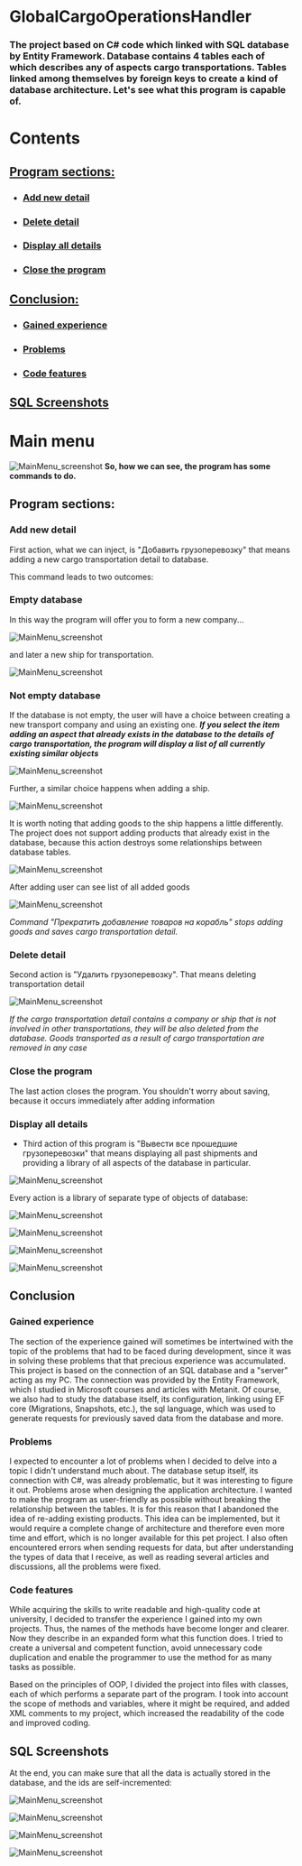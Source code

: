 # GlobalCargoOperationsHandler
### The project based on C# code which linked with SQL database by Entity Framework. Database contains 4 tables each of which describes any of aspects cargo transportations. Tables linked among themselves by foreign keys to create a kind of database architecture. Let's see what this program is capable of. 
# Contents
## [Program sections:](#program-sections)
- ### [Add new detail](#adding)
- ### [Delete detail](#deleting)
- ### [Display all details](#displaying)
- ### [Close the program](#ending)
## [Conclusion:](#conclusion)
- ### [Gained experience](#experience)
- ### [Problems](#problems)
- ### [Code features](#features)
## [SQL Screenshots](#sql-screenshots)

# Main menu

![MainMenu_screenshot](https://github.com/atomforevertoxic/GlobalCargoOperationsHandler/blob/main/Screenshots/MainMenu.jpg)
**So, how we can see, the program has some commands to do.**
## <a name = "program-sections"><a/>Program sections:
### <a name = "adding"><a/>Add new detail

First action, what we can inject, is "Добавить грузоперевозку" that means adding a new cargo transportation detail to database.

This command leads to two outcomes:
  ### **Empty database**
  In this way the program will offer you to form a new company... 

![MainMenu_screenshot](https://github.com/atomforevertoxic/GlobalCargoOperationsHandler/blob/main/Screenshots/formingNewCompany.jpg)

  and later a new ship for transportation.
  
![MainMenu_screenshot](https://github.com/atomforevertoxic/GlobalCargoOperationsHandler/blob/main/Screenshots/formingNewShip.jpg)

 ### **Not empty database**

If the database is not empty, the user will have a choice between creating a new transport company and using an existing one.
_**If you select the item adding an aspect that already exists in the database to the details of cargo transportation, the program will display a list of all currently existing similar objects**_

![MainMenu_screenshot](https://github.com/atomforevertoxic/GlobalCargoOperationsHandler/blob/main/Screenshots/startAddingDetailWithExistingCompany.jpg)

Further, a similar choice happens when adding a ship.

![MainMenu_screenshot](https://github.com/atomforevertoxic/GlobalCargoOperationsHandler/blob/main/Screenshots/formingExistingShip.jpg)

It is worth noting that adding goods to the ship happens a little differently. The project does not support adding products that already exist in the database, because this action destroys some relationships between database tables.

![MainMenu_screenshot](https://github.com/atomforevertoxic/GlobalCargoOperationsHandler/blob/main/Screenshots/formingNewGood.jpg)

After adding user can see list of all added goods

![MainMenu_screenshot](https://github.com/atomforevertoxic/GlobalCargoOperationsHandler/blob/main/Screenshots/goodMenuAfterAdding.jpg)

_Command "Прекратить добавление товаров на корабль" stops adding goods and saves cargo transportation detail._
### <a name = "deleting"><a/>Delete detail

Second action is "Удалить грузоперевозку". That means deleting transportation detail

![MainMenu_screenshot](https://github.com/atomforevertoxic/GlobalCargoOperationsHandler/blob/main/Screenshots/deletingDetail.jpg)

_If the cargo transportation detail contains a company or ship that is not involved in other transportations, they will be also deleted from the database. Goods transported as a result of cargo transportation are removed in any case_

### <a name = "ending"><a/>Close the program
The last action closes the program. You shouldn't worry about saving, because it occurs immediately after adding information

### <a name = "displaying"><a/>Display all details
- Third action of this program is "Вывести все прошедшие грузоперевозки" that means displaying all past shipments and providing a library of all aspects of the database in particular.

![MainMenu_screenshot](https://github.com/atomforevertoxic/GlobalCargoOperationsHandler/blob/main/Screenshots/databaseLibrary.jpg)

Every action is a library of separate type of objects of database:

![MainMenu_screenshot](https://github.com/atomforevertoxic/GlobalCargoOperationsHandler/blob/main/Screenshots/dboLibrary1.jpg)

![MainMenu_screenshot](https://github.com/atomforevertoxic/GlobalCargoOperationsHandler/blob/main/Screenshots/dboLibrary2.jpg)

![MainMenu_screenshot](https://github.com/atomforevertoxic/GlobalCargoOperationsHandler/blob/main/Screenshots/dboLibrary3.jpg)

![MainMenu_screenshot](https://github.com/atomforevertoxic/GlobalCargoOperationsHandler/blob/main/Screenshots/dboLibrary4.jpg)

## <a name="conclusion"><a/> Conclusion
### <a name="experience"><a/> Gained experience
The section of the experience gained will sometimes be intertwined with the topic of the problems that had to be faced during development, since it was in solving these problems that that precious experience was accumulated. This project is based on the connection of an SQL database and a "server" acting as my PC. The connection was provided by the Entity Framework, which I studied in Microsoft courses and articles with Metanit. Of course, we also had to study the database itself, its configuration, linking using EF core (Migrations, Snapshots, etc.), the sql language, which was used to generate requests for previously saved data from the database and more.
### <a name="problems"><a/> Problems
I expected to encounter a lot of problems when I decided to delve into a topic I didn't understand much about. The database setup itself, its connection with C#, was already problematic, but it was interesting to figure it out. Problems arose when designing the application architecture. I wanted to make the program as user-friendly as possible without breaking the relationship between the tables. It is for this reason that I abandoned the idea of re-adding existing products. This idea can be implemented, but it would require a complete change of architecture and therefore even more time and effort, which is no longer available for this pet project. I also often encountered errors when sending requests for data, but after understanding the types of data that I receive, as well as reading several articles and discussions, all the problems were fixed.

### <a name="features"><a/> Code features
While acquiring the skills to write readable and high-quality code at university, I decided to transfer the experience I gained into my own projects. Thus, the names of the methods have become longer and clearer. Now they describe in an expanded form what this function does. I tried to create a universal and competent function, avoid unnecessary code duplication and enable the programmer to use the method for as many tasks as possible.

Based on the principles of OOP, I divided the project into files with classes, each of which performs a separate part of the program. I took into account the scope of methods and variables, where it might be required, and added XML comments to my project, which increased the readability of the code and improved coding.

## <a name = "sql-screenshots"><a/>SQL Screenshots
At the end, you can make sure that all the data is actually stored in the database, and the ids are self-incremented: 

![MainMenu_screenshot](https://github.com/atomforevertoxic/GlobalCargoOperationsHandler/blob/main/Screenshots/dboDetails.jpg)

![MainMenu_screenshot](https://github.com/atomforevertoxic/GlobalCargoOperationsHandler/blob/main/Screenshots/dboCompanies.jpg)

![MainMenu_screenshot](https://github.com/atomforevertoxic/GlobalCargoOperationsHandler/blob/main/Screenshots/dboShips.jpg)

![MainMenu_screenshot](https://github.com/atomforevertoxic/GlobalCargoOperationsHandler/blob/main/Screenshots/dboGoods.jpg)

